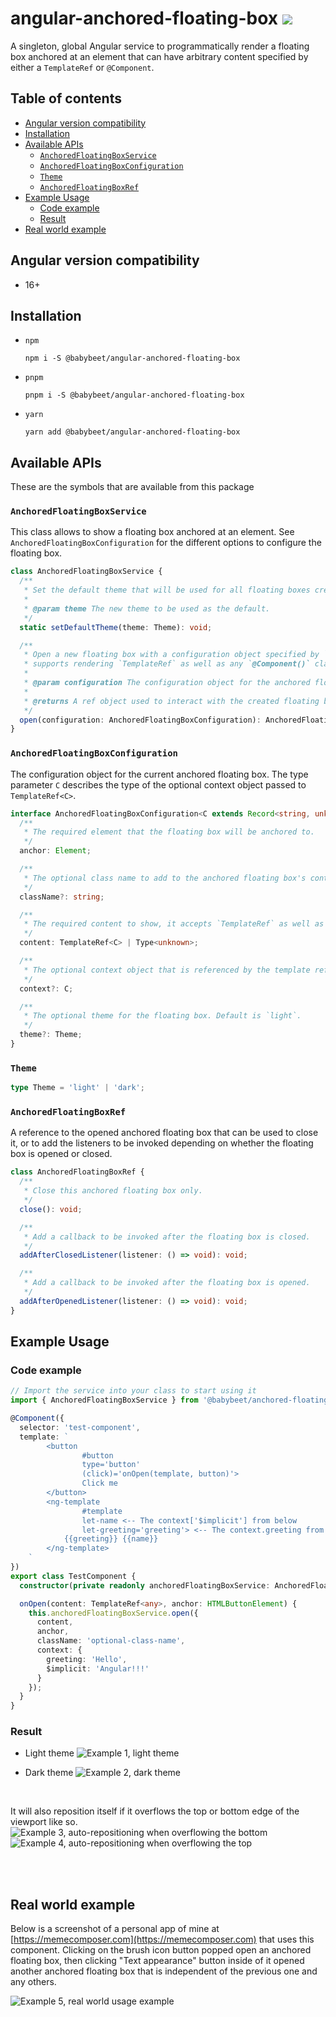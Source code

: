 # angular-anchored-floating-box [![](https://circleci.com/gh/babybeet/angular-anchored-floating-box.svg?style=svg&logo=appveyor)](https://app.circleci.com/pipelines/github/babybeet/angular-anchored-floating-box?branch=main)

A singleton, global Angular service to programmatically render a floating box anchored at an element that can have arbitrary content specified by either a `TemplateRef` or `@Component`.

## Table of contents

<!-- toc -->

- [Angular version compatibility](#angular-version-compatibility)
- [Installation](#installation)
- [Available APIs](#available-apis)
  - [`AnchoredFloatingBoxService`](#anchoredfloatingboxservice)
  - [`AnchoredFloatingBoxConfiguration`](#anchoredfloatingboxconfiguration)
  - [`Theme`](#theme)
  - [`AnchoredFloatingBoxRef`](#anchoredfloatingboxref)
- [Example Usage](#example-usage)
  - [Code example](#code-example)
  - [Result](#result)
- [Real world example](#real-world-example)

<!-- tocstop -->

## Angular version compatibility

- 16+

## Installation

- `npm`
  ```
  npm i -S @babybeet/angular-anchored-floating-box
  ```
- `pnpm`
  ```
  pnpm i -S @babybeet/angular-anchored-floating-box
  ```
- `yarn`
  ```
  yarn add @babybeet/angular-anchored-floating-box
  ```

## Available APIs

These are the symbols that are available from this package

### `AnchoredFloatingBoxService`

This class allows to show a floating box anchored at an element. See `AnchoredFloatingBoxConfiguration` for the different options to configure the floating box.

```ts
class AnchoredFloatingBoxService {
  /**
   * Set the default theme that will be used for all floating boxes created in the future.
   *
   * @param theme The new theme to be used as the default.
   */
  static setDefaultTheme(theme: Theme): void;

  /**
   * Open a new floating box with a configuration object specified by `configuration`. This service
   * supports rendering `TemplateRef` as well as any `@Component()` class.
   *
   * @param configuration The configuration object for the anchored floating box
   *
   * @returns A ref object used to interact with the created floating box.
   */
  open(configuration: AnchoredFloatingBoxConfiguration): AnchoredFloatingBoxRef;
}
```

### `AnchoredFloatingBoxConfiguration`

The configuration object for the current anchored floating box. The type parameter `C` describes the type of the optional context object passed to `TemplateRef<C>`.

```ts
interface AnchoredFloatingBoxConfiguration<C extends Record<string, unknown> | unknown = unknown> {
  /**
   * The required element that the floating box will be anchored to.
   */
  anchor: Element;

  /**
   * The optional class name to add to the anchored floating box's container.
   */
  className?: string;

  /**
   * The required content to show, it accepts `TemplateRef` as well as any `@Component()` class.
   */
  content: TemplateRef<C> | Type<unknown>;

  /**
   * The optional context object that is referenced by the template ref.
   */
  context?: C;

  /**
   * The optional theme for the floating box. Default is `light`.
   */
  theme?: Theme;
}
```

### `Theme`

```ts
type Theme = 'light' | 'dark';
```

### `AnchoredFloatingBoxRef`

A reference to the opened anchored floating box that can be used to close it, or to add the listeners to be invoked depending on whether the floating box is opened or closed.

```ts
class AnchoredFloatingBoxRef {
  /**
   * Close this anchored floating box only.
   */
  close(): void;

  /**
   * Add a callback to be invoked after the floating box is closed.
   */
  addAfterClosedListener(listener: () => void): void;

  /**
   * Add a callback to be invoked after the floating box is opened.
   */
  addAfterOpenedListener(listener: () => void): void;
}
```

## Example Usage

### Code example

```typescript
// Import the service into your class to start using it
import { AnchoredFloatingBoxService } from '@babybeet/anchored-floating-box';

@Component({
  selector: 'test-component',
  template: `
        <button
                #button
                type='button'
                (click)='onOpen(template, button)'>
                Click me
        </button>
        <ng-template
                #template
                let-name <-- The context['$implicit'] from below
                let-greeting='greeting'> <-- The context.greeting from below
            {{greeting}} {{name}}
        </ng-template>
    `
})
export class TestComponent {
  constructor(private readonly anchoredFloatingBoxService: AnchoredFloatingBoxService) {}

  onOpen(content: TemplateRef<any>, anchor: HTMLButtonElement) {
    this.anchoredFloatingBoxService.open({
      content,
      anchor,
      className: 'optional-class-name',
      context: {
        greeting: 'Hello',
        $implicit: 'Angular!!!'
      }
    });
  }
}
```

### Result

- Light theme
  ![Example 1, light theme](docs/example-1-light-theme.gif)

- Dark theme
  ![Example 2, dark theme](docs/example-2-dark-theme.gif)

<br/>

It will also reposition itself if it overflows the top or bottom edge of the viewport like so.
![Example 3, auto-repositioning when overflowing the bottom](./docs/example-3-overflow-bottom.gif)
![Example 4, auto-repositioning when overflowing the top](./docs/example-4-overflow-top.gif)

<br/>

<br/>

## Real world example

Below is a screenshot of a personal app of mine at [https://memecomposer.com](https://memecomposer.com) that uses this component. Clicking on the brush icon button popped open an anchored floating box, then clicking "Text appearance" button inside of it opened another anchored floating box that is independent of the previous one and any others.

![Example 5, real world usage example](./docs/example-5.png)
